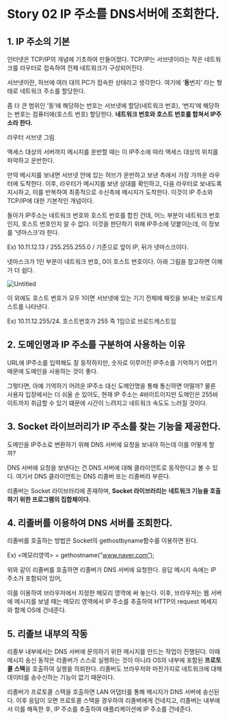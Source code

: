 # Story 02 IP 주소를 DNS서버에 조회한다.

## 1. IP 주소의 기본

인터넷은 TCP/IP의 개념에 기초하여 만들어졌다. TCP/IP는 서브넷이라는 작은 네트워크를 라우터로 접속하여 전체 네트워크가 구성되어진다.

서브넷이란, 허브에 여러 대의 PC가 접속한 상태라고 생각한다. 여기에 ‘**동**번지’ 라는 형태로 네트워크 주소를 할당한다.

좀 더 큰 범위인 ‘동’에 해당하는 번호는 서브넷에 할당(네트워크 번호), ‘번지’에 해당하는 번호는 컴퓨터에(호스트 번호) 할당한다. **네트워크 번호와 호스트 번호를 합쳐서 IP주소라 한다.**

라우터 서브넷 그림

액세스 대상의 서버까지 메시지를 운반할 때는 이 IP주소에 따라 액세스 대상의 위치를 파악하고 운반한다. 

만약 메시지를 보내면 서브넷 안에 있는 허브가 운반하고 보낸 측에서 가장 가까운 라우터에 도착한다. 이후, 라우터가 메시지를 보낸 상대를 확인하고, 다음 라우터로 보내도록 지시하고, 이를 반복하여 최종적으로 수신측에 메시지가 도착한다. 이것이 IP 주소와 TCP/IP에 대한 기본적인 개념이다.

돌아가 IP주소는 네트워크 번호와 호스트 번호를 합친 건데, 어느 부분이 네트워크 번호인지, 호스트 번호인지 알 수 없다. 이것을 판단하기 위해 IP주소에 덧붙이는데, 이 정보를 ‘넷마스크’라 한다.

Ex) 10.11.12.13 / 255.255.255.0        / 기준으로 앞이 IP, 뒤가 넷마스크이다.

넷마스크가 1인 부분이 네트워크 번호, 0이 호스트 번호이다. 아래 그림을 참고하면 이해가 더 쉽다.

![Untitled](https://user-images.githubusercontent.com/48992412/205441005-5fc6208e-aad7-4e1d-8bf8-52306c676c8a.png)



이 외에도 호스트 번호가 모두 1이면 서브넷에 있는 기기 전체에 패킷을 보내는 브로드캐스트를 나타낸다.

Ex) 10.11.12.255/24.        호스트번호가 255 즉 1임으로 브로드캐스트임

## 2. 도메인명과 IP 주소를 구분하여 사용하는 이유

URL에 IP주소를 입력해도 잘 동작하지만, 숫자로 이루어진 IP주소를 기억하기 어렵기 때문에 도메인을 사용하는 것이 좋다. 

그렇다면, 아예 기억하기 어려운 IP주소 대신 도메인명을 통해 통신하면 어떨까? 물론 사용자 입장에서는 더 쉬울 순 있어도, 현재 IP 주소는 4바이트이지만 도메인은 255바이트까지 취급할 수 있기 떄문에 시간이 느려지고 네트워크 속도도 느러질 것이다. 

## 3. Socket 라이브러리가 IP 주소를 찾는 기능을 제공한다.

도메인을 IP주소로 변환하기 위해 DNS 서버에 요청을 보내야 하는데 이를 어떻게 할까?

DNS 서버에 요청을 보낸다는 건 DNS 서버에 대해 클라이언트로 동작한다고 볼 수 있다. 여기서 DNS 클라이언트는 DNS 리졸버 또는 리졸버라 부른다. 

리졸버는 Socket 라이브러리에 존재하며, **Socket 라이브러리는** **네트워크 기능을 호출하기 위한 프로그램의 집합체이다.**

## 4. 리졸버를 이용하여 DNS 서버를 조회한다.

리졸버를 호출하는 방법은 Socket의 gethostbyname함수를 이용하면 된다.

Ex) <메모리영역> = gethostname(”www.naver.com”);

위와 같이 리졸버를 호출하면 리졸버가 DNS 서버에 요청한다. 응답 메시지 속에는 IP 주소가 포함되어 있어,

이를 이용하여 브라우저에서 지정한 메모리 영역에 써 놓는다. 이후, 브라우저는 웹 서버에 메시지를 보낼 때는 메모리 영역에서 IP 주소를 추출하여 HTTP의 request 메세지와 함께 OS에 건네준다.

## 5. 리졸브 내부의 작동

리졸부 내부에서는 DNS 서버에 문의하기 위한 메시지를 만드는 작업이 진행된다. 이때 메시지 송신 동작은 리졸버가 스스로 실행하는 것이 아니라 OS의 내부에 포함된 **프로토콜 스택**을 호출하여 실행을 의뢰한다. 리졸버도 브라우저와 마찬가지로 네트워크에 대해 데이터를 송수신하는 기능이 없기 때문이다.

리졸버가 프로토콜 스택을 호출하면 LAN 어댑터를 통해 메시지가 DNS 서버에 송신된다. 이후 응답이 오면 프로토콜 스택을 경우하여 리졸버에게 건네지고, 리졸버는 내부에서 이를 해독한 후, IP 주소를 추출하여 애플리케이션에 IP 주소를 건네준다.